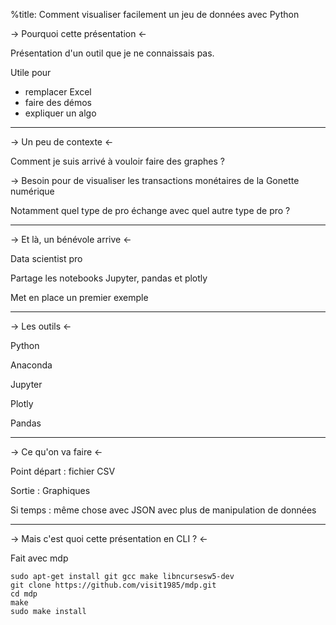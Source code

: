 %title: Comment visualiser facilement un jeu de données avec Python

-> Pourquoi cette présentation <-

Présentation d'un outil que je ne connaissais pas.

Utile pour 

- remplacer Excel
- faire des démos
- expliquer un algo

-----

-> Un peu de contexte <-

Comment je suis arrivé à vouloir faire des graphes ?

-> Besoin pour de visualiser les transactions monétaires de la Gonette numérique

Notamment quel type de pro échange avec quel autre type de pro ?

---

-> Et là, un bénévole arrive <-

Data scientist pro

Partage les notebooks Jupyter, pandas et plotly

Met en place un premier exemple

---

-> Les outils <-

Python

Anaconda

Jupyter

Plotly

Pandas

---

-> Ce qu'on va faire <-

Point départ : fichier CSV

Sortie : Graphiques

Si temps : même chose avec JSON avec plus de manipulation de données

---

-> Mais c'est quoi cette présentation en CLI ? <-

Fait avec mdp

```
sudo apt-get install git gcc make libncursesw5-dev
git clone https://github.com/visit1985/mdp.git
cd mdp
make
sudo make install
```